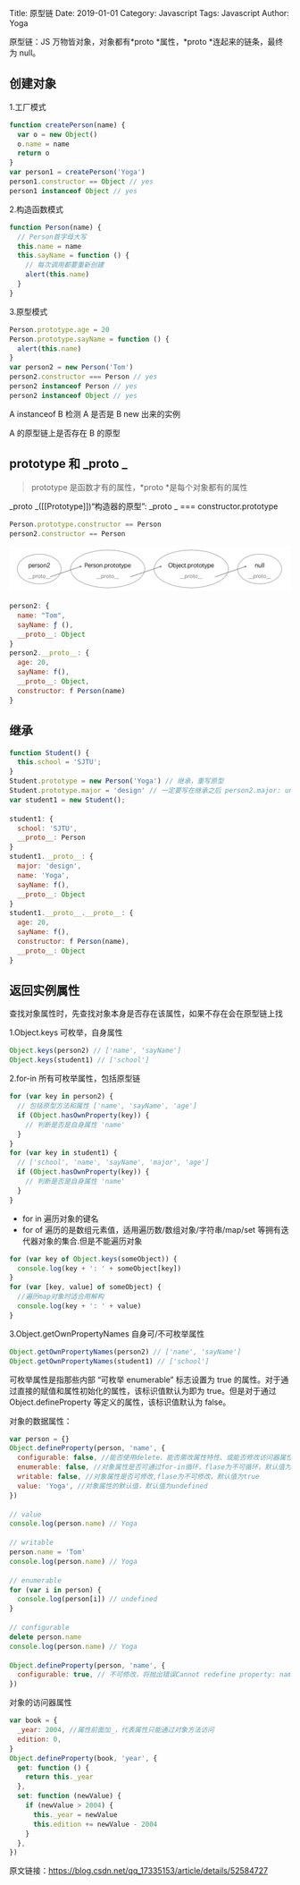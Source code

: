 Title: 原型链
Date: 2019-01-01
Category: Javascript
Tags: Javascript
Author: Yoga

原型链：JS 万物皆对象，对象都有*proto *属性，*proto *连起来的链条，最终为 null。

## 创建对象

1.工厂模式

```js
function createPerson(name) {
  var o = new Object()
  o.name = name
  return o
}
var person1 = createPerson('Yoga')
person1.constructor == Object // yes
person1 instanceof Object // yes
```

2.构造函数模式

```js
function Person(name) {
  // Person首字母大写
  this.name = name
  this.sayName = function () {
    // 每次调用都要重新创建
    alert(this.name)
  }
}
```

3.原型模式

```js
Person.prototype.age = 20
Person.prototype.sayName = function () {
  alert(this.name)
}
var person2 = new Person('Tom')
person2.constructor === Person // yes
person2 instanceof Person // yes
person2 instanceof Object // yes
```

A instanceof B 检测 A 是否是 B new 出来的实例

A 的原型链上是否存在 B 的原型

## prototype 和 _proto _

> prototype 是函数才有的属性，*proto *是每个对象都有的属性

_proto _([[Prototype]])“构造器的原型”: _proto _ === constructor.prototype

```js
Person.prototype.constructor == Person
person2.constructor == Person
```

![prototype](img/prototype.png)

```js
person2: {
  name: "Tom",
  sayName: ƒ (),
  __proto__: Object
}
person2.__proto__: {
  age: 20,
  sayName: f(),
  __proto__: Object,
  constructor: f Person(name)
}
```

## 继承

```js
function Student() {
  this.school = 'SJTU';
}
Student.prototype = new Person('Yoga') // 继承，重写原型
Student.prototype.major = 'design' // 一定要写在继承之后 person2.major: undefined
var student1 = new Student();

student1: {
  school: 'SJTU',
  __proto__: Person
}
student1.__proto__: {
  major: 'design',
  name: 'Yoga',
  sayName: f(),
  __proto__: Object
}
student1.__proto__.__proto__: {
  age: 20,
  sayName: f(),
  constructor: f Person(name),
  __proto__: Object
}
```

## 返回实例属性

查找对象属性时，先查找对象本身是否存在该属性，如果不存在会在原型链上找

1.Object.keys 可枚举，自身属性

```js
Object.keys(person2) // ['name', 'sayName']
Object.keys(student1) // ['school']
```

2.for-in 所有可枚举属性，包括原型链

```js
for (var key in person2) {
  // 包括原型方法和属性 ['name', 'sayName', 'age']
  if (Object.hasOwnProperty(key)) {
    // 判断是否是自身属性 'name'
  }
}
for (var key in student1) {
  // ['school', 'name', 'sayName', 'major', 'age']
  if (Object.hasOwnProperty(key)) {
    // 判断是否是自身属性 'name'
  }
}
```

- for in 遍历对象的键名
- for of 遍历的是数组元素值，适用遍历数/数组对象/字符串/map/set 等拥有迭代器对象的集合.但是不能遍历对象

```js
for (var key of Object.keys(someObject)) {
  console.log(key + ': ' + someObject[key])
}
for (var [key, value] of someObject) {
  //遍历map对象时适合用解构
  console.log(key + ': ' + value)
}
```

3.Object.getOwnPropertyNames 自身可/不可枚举属性

```js
Object.getOwnPropertyNames(person2) // ['name', 'sayName']
Object.getOwnPropertyNames(student1) // ['school']
```

可枚举属性是指那些内部 “可枚举 enumerable” 标志设置为 true 的属性。对于通过直接的赋值和属性初始化的属性，该标识值默认为即为 true。但是对于通过 Object.defineProperty 等定义的属性，该标识值默认为 false。

对象的数据属性：

```js
var person = {}
Object.defineProperty(person, 'name', {
  configurable: false, //能否使用delete、能否需改属性特性、或能否修改访问器属性、，false为不可重新定义，默认值为true
  enumerable: false, //对象属性是否可通过for-in循环，flase为不可循环，默认值为true
  writable: false, //对象属性是否可修改,flase为不可修改，默认值为true
  value: 'Yoga', //对象属性的默认值，默认值为undefined
})

// value
console.log(person.name) // Yoga

// writable
person.name = 'Tom'
console.log(person.name) // Yoga

// enumerable
for (var i in person) {
  console.log(person[i]) // undefined
}

// configurable
delete person.name
console.log(person.name) // Yoga

Object.defineProperty(person, 'name', {
  configurable: true, // 不可修改，将抛出错误Cannot redefine property: name
})
```

对象的访问器属性

```js
var book = {
  _year: 2004, //属性前面加_，代表属性只能通过对象方法访问
  edition: 0,
}
Object.defineProperty(book, 'year', {
  get: function () {
    return this._year
  },
  set: function (newValue) {
    if (newValue > 2004) {
      this._year = newValue
      this.edition += newValue - 2004
    }
  },
})
```

原文链接：https://blog.csdn.net/qq_17335153/article/details/52584727
